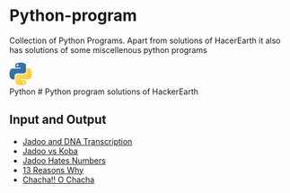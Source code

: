 # Python-program
Collection of Python Programs. Apart from solutions of HacerEarth it also has solutions of some miscellenous python programs
<td align="center" width="96">
      <a>
        <img src="https://github.com/ishubhamkr/ishubhamkr/blob/main/icons/py.svg" width="40"/>
      </a>
      <br>Python
    </td>
# Python program solutions of HackerEarth

## Input and Output
- [Jadoo and DNA Transcription](https://github.com/ishubhamkr/Python-program/blob/main/Jadoo%20and%20DNA%20Transcription.py)
- [Jadoo vs Koba](https://github.com/ishubhamkr/Python-program/blob/main/Jadoo%20vs%20Koba.py)
- [Jadoo Hates Numbers](https://github.com/ishubhamkr/Python-program/blob/main/Jadoo%20Hates%20Numbers.py)
- [13 Reasons Why](https://github.com/ishubhamkr/Python-program/blob/main/13%20Reasons%20Why.py)
- [Chacha!! O Chacha](https://github.com/ishubhamkr/Python-program/blob/main/Chacha%20O%20Chacha.py)


